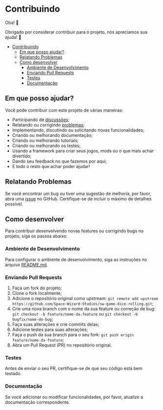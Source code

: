 # Contribuindo

Oba! 🎉

Obrigado por considerar contribuir para o projeto, nós apreciamos sua ajuda! 🎉

- [Contribuindo](#contribuindo)
  - [Em que posso ajudar?](#em-que-posso-ajudar)
  - [Relatando Problemas](#relatando-problemas)
  - [Como desenvolver](#como-desenvolver)
    - [Ambiente de Desenvolvimento](#ambiente-de-desenvolvimento)
    - [Enviando Pull Requests](#enviando-pull-requests)
    - [Testes](#testes)
    - [Documentação](#documentação)

## Em que posso ajudar?

Você pode contribuir com este projeto de várias maneiras:

- Participando de [discussões](https://github.com/Space-Wizard-Studios/sw-game-dice-rolling/discussions);
- Relatando ou corrigindo [problemas](https://github.com/Space-Wizard-Studios/sw-game-dice-rolling/issues);
- Implementando, discutindo ou solicitando novas funcionalidades;
- Criando ou melhorando documentação;
- Criando ou melhorando tutoriais;
- Criando ou melhorando os testes;
- Usando a framework para criar seus jogos, mods ou o que mais achar divertido;
- Dando seu feedback no que fazemos por aqui;
- E todo o resto que achar poder ajudar!

## Relatando Problemas

Se você encontrar um bug ou tiver uma sugestão de melhoria, por favor, abra uma [issue](https://github.com/Space-Wizard-Studios/sw-game-dice-roll/issues) no GitHub. Certifique-se de incluir o máximo de detalhes possível.

## Como desenvolver

Para contribuir desenvolvendo novas features ou corrigindo bugs no projeto, siga os passos abaixo:

### Ambiente de Desenvolvimento

Para configurar o ambiente de desenvolvimento, siga as instruções no arquivo [README.md](README.md).

### Enviando Pull Requests

1. Faça um fork do projeto;
2. Clone o fork localmente;
3. Adicione o repositório original como upstream: `git remote add upstream https://github.com/Space-Wizard-Studios/sw-game-dice-rolling.git`;
4. Crie uma nova branch com o nome da sua feature ou correção de bug: `git checkout -b feature/nome-da-feature` ou `git checkout -b bugfix/nome-do-bug`;
5. Faça suas alterações e crie commits delas;
6. Adicione testes para suas alterações;
7. Faça o push da sua branch para o seu fork: `git push origin feature/nome-da-feature`;
8. Abra um Pull Request (PR) no repositório original.

### Testes

Antes de enviar o seu PR, certifique-se de que seu código está bem testado.

### Documentação

Se você adicionar ou modificar funcionalidades, por favor, atualize a documentação correspondente.
